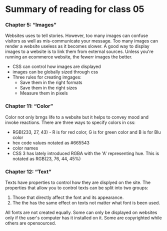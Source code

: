 # Summary of reading for class 05

### Chapter 5: “Images”

Websites uses to tell stories. However, too many images can confuse visitors as well as mis-communicate your message. Too many images can render a website useless as it becomes slower. A good way to display images to a website is to link them from external sources. Unless you're running an ecommerce website, the fewerr images the better.

* CSS can control how images are displayed
* images can be globally sized through css
* Three rules for creating imgages:
  * Save them in the right formats
  * Save them in the right sizes
  * Measure them in pixels

### Chapter 11: “Color”

Color not only brngs life to a website but it helps to convey mood and invoke reactions. There are three ways to specify colors in css:

* RGB(233, 27, 43) - R is for red color, G is for green color and B is for Blu color
* hex code values notated as #665543
* color names
* CSS 3 has lately introduced RGBA with the 'A' representing hue. This is notated as RGB(23, 76, 44, 45%)


### Chapter 12: “Text”

Texts have properties to control how they are displyed on the site. The properties that allow you to control texts can be split into two groups:

1. Those that directly affect the font and its appearance.
1. The the has the same effect on texts not matter what font is been used.

All fonts are not created equally. Some can only be displayed on websites only if the user's computer has it installed on it. Some are copyrighted while others are opensourced.
